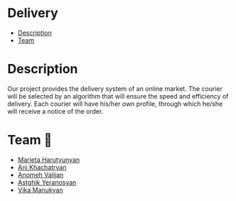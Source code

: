 # Delivery
* [Description](#Description)
* [Team](#Team)

# Description

Our project provides the delivery system of an online market. The courier will be selected by an algorithm that will ensure the speed and efficiency of delivery. 
Each courier will have his/her own profile, through which he/she will receive a notice of the order.

# Team :rocket:

* [Marieta Harutyunyan](https://github.com/marietachabbie)
* [Ani Khachatryan](https://github.com/ani-khachatryan)
* [Anomeh Valijan](https://github.com/anome-vj)
* [Astghik Yeranosyan](https://github.com/AstghikY)
* [Vika Manukyan](https://github.com/Vika-Manukyan)
